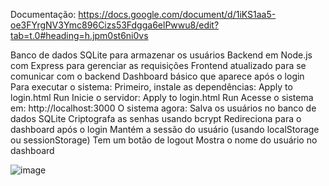 Documentação:
https://docs.google.com/document/d/1iKS1aa5-oe3FYrgNV3Ymc896Cizs53Fdgga6elPwwu8/edit?tab=t.0#heading=h.jpm0st6ni0vs







Banco de dados SQLite para armazenar os usuários
Backend em Node.js com Express para gerenciar as requisições
Frontend atualizado para se comunicar com o backend
Dashboard básico que aparece após o login
Para executar o sistema:
Primeiro, instale as dependências:
Apply to login.html
Run
Inicie o servidor:
Apply to login.html
Run
Acesse o sistema em: http://localhost:3000
O sistema agora:
Salva os usuários no banco de dados SQLite
Criptografa as senhas usando bcrypt
Redireciona para o dashboard após o login
Mantém a sessão do usuário (usando localStorage ou sessionStorage)
Tem um botão de logout
Mostra o nome do usuário no dashboard

![image](https://github.com/user-attachments/assets/3d52d55e-7342-4b75-83cd-3c01f0a4b6ef)




